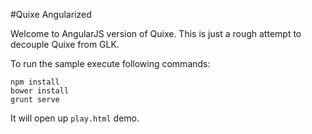 #Quixe Angularized

Welcome to AngularJS version of Quixe. This is just a rough attempt to decouple Quixe from GLK.

To run the sample execute following commands:

```
npm install
bower install
grunt serve
```

It will open up `play.html` demo.
